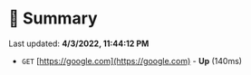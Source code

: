 # 📖 Summary
Last updated: **4/3/2022, 11:44:12 PM**

- `GET` [https://google.com](https://google.com) - **Up** (140ms)
